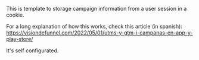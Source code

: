 This is template to storage campaign information from a user session in a cookie.

For a long explanation of how this works, check this article (in spanish): https://visiondefunnel.com/2022/05/01/utms-y-gtm-i-campanas-en-app-y-play-store/

It's self configurated.
